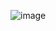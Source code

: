 ![image](https://github.com/IPSCODER/chart_spearmint/assets/88920922/6763e6ad-9058-4e84-ba4a-c306eee61ed7)
